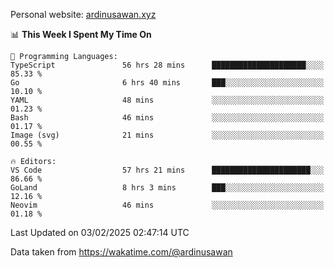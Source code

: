Personal website: [ardinusawan.xyz](https://ardinusawan.xyz)

<!--START_SECTION:waka-->
📊 **This Week I Spent My Time On** 

```text
💬 Programming Languages: 
TypeScript               56 hrs 28 mins      █████████████████████░░░░   85.33 % 
Go                       6 hrs 40 mins       ███░░░░░░░░░░░░░░░░░░░░░░   10.10 % 
YAML                     48 mins             ░░░░░░░░░░░░░░░░░░░░░░░░░   01.23 % 
Bash                     46 mins             ░░░░░░░░░░░░░░░░░░░░░░░░░   01.17 % 
Image (svg)              21 mins             ░░░░░░░░░░░░░░░░░░░░░░░░░   00.55 % 

🔥 Editors: 
VS Code                  57 hrs 21 mins      ██████████████████████░░░   86.66 % 
GoLand                   8 hrs 3 mins        ███░░░░░░░░░░░░░░░░░░░░░░   12.16 % 
Neovim                   46 mins             ░░░░░░░░░░░░░░░░░░░░░░░░░   01.18 % 
```


 Last Updated on 03/02/2025 02:47:14 UTC
<!--END_SECTION:waka-->
Data taken from https://wakatime.com/@ardinusawan
